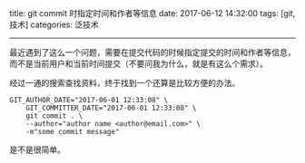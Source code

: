 title: git commit 时指定时间和作者等信息
date: 2017-06-12 14:32:00
tags: [git, 技术]
categories: 泛技术

---

最近遇到了这么一个问题，需要在提交代码的时候指定提交的时间和作者等信息，而不是当前用户和当前时间提交（不要问我为什么，就是有这么个需求）。

经过一通的搜索查找资料，终于找到一个还算是比较方便的办法。

```
GIT_AUTHOR_DATE="2017-06-01 12:33:08" \
    GIT_COMMITTER_DATE="2017-06-01 12:33:08" \
    git commit . \
    --author="author name <author@email.com>" \
    -m"some commit message"
```

是不是很简单。

